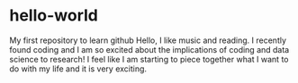 # hello-world
My first repository to learn github
Hello, 
I like music and reading. I recently found coding and I am so excited about the implications of coding and data science to research! I feel like I am starting to piece together what I want to do with my life and it is very exciting. 
